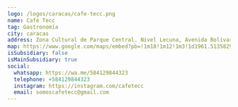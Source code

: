 ```yaml
---
logo: /logos/caracas/cafe-tecc.png
name: Café Tecc
tag: Gastronomía
city: caracas
address: Zona Cultural de Parque Central. Nivel Lecuna, Avenida Bolivar, Caracas
map: https://www.google.com/maps/embed?pb=!1m18!1m12!1m3!1d1961.5135829234855!2d-66.8998926620004!3d10.49852456269376!2m3!1f0!2f0!3f0!3m2!1i1024!2i768!4f13.1!3m3!1m2!1s0x8c2a5900b9436ed1%3A0xc9c549e2eb7e8208!2sCafe%20TECC%20(Taller%20Experimental%20de%20Cocina%20Creativa)!5e0!3m2!1ses!2sve!4v1693668058887!5m2!1ses!2sve
isSubsidiary: false
isMainSubsidiary: true
social:
  whatsapp: https://wa.me/584129844323
  telephone: +584129844323
  instagram: https://instagram.com/cafetecc
  email: somoscafetecc@gmail.com
---
```

